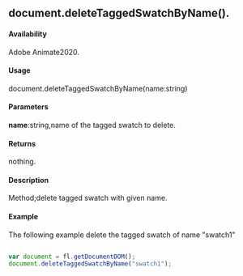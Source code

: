 ## document.deleteTaggedSwatchByName().

#### Availability

Adobe Animate2020.

#### Usage
document.deleteTaggedSwatchByName(name:string)

#### Parameters
**name**:string,name of the tagged swatch to delete.

#### Returns

nothing.

#### Description

Method;delete tagged swatch with given name.

#### Example
The following example delete the tagged swatch of name "swatch1"

```javascript

var document = fl.getDocumentDOM();
document.deleteTaggedSwatchByName("swatch1");

```

